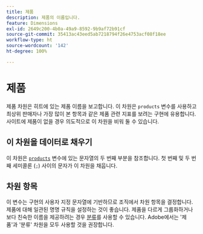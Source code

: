 ```yaml
---
title: 제품
description: 제품의 이름입니다.
feature: Dimensions
exl-id: 2649c200-4b0a-49a9-8592-9b9af72b91cf
source-git-commit: 35413ac43eed5ab7218794f26e4753acf08f18ee
workflow-type: ht
source-wordcount: '142'
ht-degree: 100%

---
```


# 제품

제품 차원은 히트에 있는 제품 이름을 보고합니다. 이 차원은 `products` 변수를 사용하고 최상위 판매자나 가장 많이 본 항목과 같은 제품 관련 지표를 보려는 구현에 유용합니다. 사이트에 제품이 없을 경우 의도적으로 이 차원을 비워 둘 수 있습니다.

## 이 차원을 데이터로 채우기

이 차원은 [`products`](/help/implement/vars/page-vars/products.md) 변수에 있는 문자열의 두 번째 부분을 참조합니다. 첫 번째 및 두 번째 세미콜론 (`;`) 사이의 문자가 이 차원을 채웁니다.

## 차원 항목

이 변수는 구현의 사용자 지정 문자열에 기반하므로 조직에서 차원 항목을 결정합니다. 제품에 대해 일관된 명명 규칙을 설정하는 것이 좋습니다. 제품을 다르게 그룹화하거나 보다 친숙한 이름을 제공하려는 경우 [분류](../classifications/c-classifications.md)를 사용할 수 있습니다. Adobe에서는 &#39;제품&#39;과 &#39;분류&#39; 차원을 모두 사용할 것을 권장합니다.
